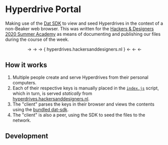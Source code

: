 # Hyperdrive Portal

Making use of the [Dat SDK](https://github.com/datproject/sdk) to view and seed Hyperdrives in the context of a non-Beaker web browser. This was written for the [Hackers & Designers 2020 Summer Academy](https://hackersanddesigners.nl/s/Summer_Academy_2020) as means of documenting and publishing our files during the course of the week.

<center> → → → { hyperdrives.hackersanddesigners.nl } ← ← ← </center>

## How it works

1. Multiple people create and serve Hyperdrives from their personal computers. 
2. Each of their respective keys is manually placed in the [`index.js`](./index.js) script, which in turn, is served _statically_ from [hyperdrives.hackersanddesigners.nl](https://hyperdrives.hackersanddesigners.nl).
3. The "client" parses the keys in their browser and views the contents using the [bundled dat-sdk](./dat-sdk-bundle.js).
4. The "client" is also a peer, using the SDK to seed the files to the network.

## Development

